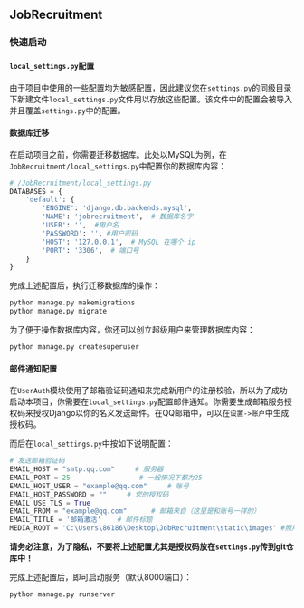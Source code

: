 ## JobRecruitment

### 快速启动

#### `local_settings.py`配置

由于项目中使用的一些配置均为敏感配置，因此建议您在`settings.py`的同级目录下新建文件`local_settings.py`文件用以存放这些配置。该文件中的配置会被导入并且覆盖`settings.py`中的配置。

#### 数据库迁移

在启动项目之前，你需要迁移数据库。此处以MySQL为例，在`JobRecruitment/local_settings.py`中配置你的数据库内容：

```python
# /JobRecruitment/local_settings.py
DATABASES = {
    'default': {
        'ENGINE': 'django.db.backends.mysql',
        'NAME': 'jobrecruitment',  # 数据库名字
        'USER': '',  #用户名
        'PASSWORD': '', #用户密码
        'HOST': '127.0.0.1',  # MySQL 在哪个 ip
        'PORT': '3306',  # 端口号
    }
}
```

完成上述配置后，执行迁移数据库的操作：

```bash
python manage.py makemigrations
python manage.py migrate
```

为了便于操作数据库内容，你还可以创立超级用户来管理数据库内容：

```bash
python manage.py createsuperuser
```

#### 邮件通知配置

在`UserAuth`模块使用了邮箱验证码通知来完成新用户的注册校验，所以为了成功启动本项目，你需要在`local_settings.py`配置邮件通知。你需要生成邮箱服务授权码来授权Django以你的名义发送邮件。在QQ邮箱中，可以在`设置->账户`中生成授权码。

而后在`local_settings.py`中按如下说明配置：

```python
# 发送邮箱验证码
EMAIL_HOST = "smtp.qq.com"     # 服务器
EMAIL_PORT = 25                 # 一般情况下都为25
EMAIL_HOST_USER = "example@qq.com"     # 账号
EMAIL_HOST_PASSWORD = ""     # 您的授权码
EMAIL_USE_TLS = True       
EMAIL_FROM = "example@qq.com"      # 邮箱来自（这里是和账号一样的）
EMAIL_TITLE = '邮箱激活'	# 邮件标题
MEDIA_ROOT = 'C:\Users\86186\Desktop\JobRecruitment\static\images' #照片储存的绝对路径
```

**请务必注意，为了隐私，不要将上述配置尤其是授权码放在`settings.py`传到git仓库中！**

完成上述配置后，即可启动服务（默认8000端口）：

```bash
python manage.py runserver
```

